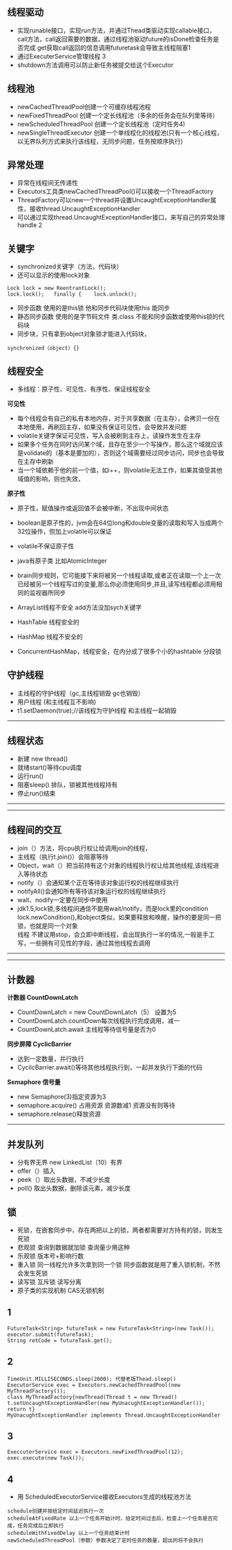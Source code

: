 ## 线程驱动
+ 实现runable接口，实现run方法，并通过Thead类驱动实现callable接口，call方法，call返回需要的数据，通过线程池驱动future的isDone检查任务是否完成 get获取call返回的信息调用futuretask会导致主线程阻塞1
+ 通过ExecuterService管理线程 3
+ shutdown方法调用可以防止新任务被提交给这个Executor
## 线程池
+ newCachedThreadPool创建一个可缓存线程池程
+ newFixedThreadPool 创建一个定长线程池（多余的任务会在队列里等待）
+ newScheduledThreadPool 创建一个定长线程池（定时任务4)
+ newSingleThreadExecutor 创建一个单线程化的线程池(只有一个核心线程，以无界队列方式来执行该线程，无同步问题，任务按顺序执行)

## 异常处理
+ 异常在线程间无传递性
+ Executors工具类newCachedThreadPool()可以接收一个ThreadFactory
+ ThreadFactory可以new一个thread并设置UncaughtExceptionHandler属性，接收thread.UncaughtExceptionHandler
+ 可以通过实现thread.UncaughtExceptionHandler接口，来写自己的异常处理handle 2

## 关键字
+ synchronized关键字（方法，代码块）
+ 还可以显示的使用lock对象
```
Lock lock = new ReentrantLock();
lock.lock();   finally {    lock.unlock();
```
+ 同步函数 使用的是this锁 他和同步代码块使用this 能同步
+ 静态同步函数 使用的是字节码文件 类.class 不能和同步函数或使用this锁的代码块
+ 同步块，只有拿到object对象锁才能进入代码块，

```
synchronized（object）{}
```

## 线程安全
+ 多线程：原子性、可见性、有序性、保证线程安全

**可见性**
+ 每个线程会有自己的私有本地内存，对于共享数据（在主存），会拷贝一份在本地使用，再刷回主存，如果没有保证可见性，会导致并发问题
+ volatile关键字保证可见性，写入会被刷到主存上，读操作发生在主存
+ 如果多个任务在同时访问某个域，且存在至少一个写操作，那么这个域就应该是volidate的（基本是要加的），否则这个域需要经过同步访问，同步也会导致在主存中刷新
+ 当一个域依赖于他的前一个值，如i++，则volatile无法工作，如果其值受其他域值的影响，则也失效，

**原子性**
+ 原子性，赋值操作或返回值不会被中断，不出现中间状态
+ boolean是原子性的，jvm会在64位long和double变量的读取和写入当成两个32位操作，但加上volatile可以保证
+ volatile不保证原子性
+ java有原子类 比如AtomicInteger


+ brain同步规则，它可能接下来将被另一个线程读取,或者正在读取一个上一次已经被另一个线程写过的变量,那么你必须使用同步,并且,读写线程都必须用相同的监视器所同步
+ ArrayList线程不安全 add方法没加sych关键字
+ HashTable  线程安全的
+ HashMap 线程不安全的
+ ConcurrentHashMap，线程安全，在内分成了很多个小的hashtable 分段锁

## 守护线程

+ 主线程的守护线程（gc,主线程销毁 gc也销毁） 
+ 用户线程 (和主线程互不影响)
+ t1.setDaemon(true);//该线程为守护线程 和主线程一起销毁
------------------------------------------------------------------------------------------------------------

## 线程状态
+ 新建 new thread()
+ 就绪start()等待cpu调度
+ 运行run()
+ 阻塞sleep()  排队，锁被其他线程持有
+ 停止run()结束
------------------------------------------------------------------------------------------------------------


------------------------------------------------------------------------------------------------------------
## 线程间的交互
+ join（）方法，将cpu执行权让给调用join的线程，
+ 主线程（执行t.join()）会阻塞等待
+ Object，wait（）把当前持有这个对象的线程执行权让给其他线程,该线程进入等待状态
+ notify（）会通知某个正在等待该对象运行权的线程继续执行
+ notifyAll()会通知所有等待该对象运行权的线程继续执行
+ wait、nodify一定要在同步中使用
+ jdk1.5,lock锁,多线程间通信不能用wait/notify，而是lock里的condition  lock.newCondition(),和object类似，如果要释放和唤醒，操作的要是同一把锁，也就是同一个对象    
线程 不建议用stop，会立即中断线程，会出现执行一半的情况,一般是手工写，一些拥有可见性的字段，通过其他线程去调用
------------------------------------------------------------------------------------------------------------

------------------------------------------------------------------------------------------------------------
## 计数器
**计数器 CountDownLatch**
+ CountDownLatch = new CountDownLatch（5） 设置为5
+ CountDownLatch.countDown每次线程执行完成调用，减一
+ CountDownLatch.await 主线程等待信号量是否为0

**同步屏障 CyclicBarrier**
+ 达到一定数量，并行执行
+ CycilcBarrier.await()等待其他线程执行到，一起并发执行下面的代码

**Semaphore 信号量**
+ new Semaphore(3)指定资源为3
+ semaphore.acquire() 占用资源 资源数减1 资源没有则等待
+ semaphore.release()释放资源
------------------------------------------------------------------------------------------------------------
## 并发队列   
+ 分有界无界  new LinkedList（10）有界
+ offer（）插入
+ peek（）取出头数据，不减少长度
+ poll() 取出头数据，删除该元素，减少长度

## 锁
+ 死锁，在嵌套同步中，存在两把以上的锁，两者都需要对方持有的锁，则发生死锁
+ 悲观锁  查询到数据就加锁 查询量少用这种
+ 乐观锁  版本号+影响行数
+ 重入锁  同一线程允许多次拿到同一个锁 同步函数就是用了重入锁机制，不然会发生死锁
+ 读写锁  互斥锁 读写分离
+ 原子类的实现机制 CAS无锁机制


## 1
```
FutureTask<String> futureTask = new FutureTask<String>(new Task());
executor.submit(futureTask);
String retCode = futureTask.get();
```
## 2
```
TimeUnit.MILLISECONDS.sleep(2000); 代替老版Thead.sleep()
ExecutorService exec = Executors.newCachedThreadPool(new MyThreadFactory());
class MyThreadFactory{newThread(Thread t = new Thread() 
t.setUncaughtExceptionHandler(new MyUnacughtExceptionHandler());
return t}
MyUnacughtExceptionHandler implements Thread.UncaughtExceptionHandler
```
## 3
```
ExeccuterService exec = Executors.newFixedThreadPool(12);
exec.execute(new Task());
```
## 4
+ 用 ScheduledExecutorService接收Executors生成的线程池方法
```
schedule创建并按给定时间延迟执行一次
scheduleAtFixedRate 以上一个任务开始计时，给定时间过去后，检查上一个任务是否完成，任务完成后立即执行
scheduleWithFixedDelay 以上一个任务结束计时
newScheduledThreadPool（参数）参数决定了定时任务的数量，超出的将不会执行
```

